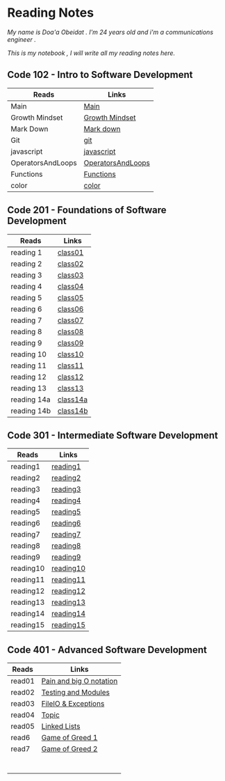 # Reading Notes

*My name is Doa'a Obeidat . I'm 24 years old and i'm a communications engineer .*

  *This is my notebook , I will write all my reading notes here.*

## Code 102 - Intro to Software Development

| Reads             | Links                                                                |
| ----------------- | -------------------------------------------------------------------- |
| Main              | [Main](https://doaa-1996.github.io/reading-notes/)                   |
| Growth Mindset    | [Growth Mindset](https://doaa-1996.github.io/reading-notes/read1)    |
| Mark Down         | [Mark down](https://doaa-1996.github.io/reading-notes/markdown)      |
| Git               | [git](https://doaa-1996.github.io/reading-notes/git)                 |
| javascript        | [javascript](https://doaa-1996.github.io/reading-notes/javascript)   |
| OperatorsAndLoops | [OperatorsAndLoops](https://doaa-1996.github.io/reading-notes/Read5) |
| Functions         | [Functions](https://doaa-1996.github.io/reading-notes/functions)     |
| color             | [color](https://doaa-1996.github.io/reading-notes/color)             |

## Code 201 - Foundations of Software Development

| Reads       | Links                                                          |
| ----------- | -------------------------------------------------------------- |
| reading 1   | [class01](https://doaa-1996.github.io/reading-notes/class01)   |
| reading 2   | [class02](https://doaa-1996.github.io/reading-notes/class02)   |
| reading 3   | [class03](https://doaa-1996.github.io/reading-notes/class03)   |
| reading 4   | [class04](https://doaa-1996.github.io/reading-notes/class04)   |
| reading 5   | [class05](https://doaa-1996.github.io/reading-notes/class05)   |
| reading 6   | [class06](https://doaa-1996.github.io/reading-notes/class06)   |
| reading 7   | [class07](https://doaa-1996.github.io/reading-notes/class07)   |
| reading 8   | [class08](https://doaa-1996.github.io/reading-notes/class08)   |
| reading 9   | [class09](https://doaa-1996.github.io/reading-notes/class09)   |
| reading 10  | [class10](https://doaa-1996.github.io/reading-notes/class10)   |
| reading 11  | [class11](https://doaa-1996.github.io/reading-notes/class11)   |
| reading 12  | [class12](https://doaa-1996.github.io/reading-notes/class12)   |
| reading 13  | [class13](https://doaa-1996.github.io/reading-notes/class13)   |
| reading 14a | [class14a](https://doaa-1996.github.io/reading-notes/class14a) |
| reading 14b | [class14b](https://doaa-1996.github.io/reading-notes/class14b) |

## Code 301 - Intermediate Software Development

| Reads     | Links                                                            |
| --------- | ---------------------------------------------------------------- |
| reading1  | [reading1](https://doaa-1996.github.io/reading-notes/reading1)   |
| reading2  | [reading2](https://doaa-1996.github.io/reading-notes/reading2)   |
| reading3  | [reading3](https://doaa-1996.github.io/reading-notes/reading3)   |
| reading4  | [reading4](https://doaa-1996.github.io/reading-notes/reading4)   |
| reading5  | [reading5](https://doaa-1996.github.io/reading-notes/reading5)   |
| reading6  | [reading6](https://doaa-1996.github.io/reading-notes/reading6)   |
| reading7  | [reading7](https://doaa-1996.github.io/reading-notes/reading7)   |
| reading8  | [reading8](https://doaa-1996.github.io/reading-notes/reading8)   |
| reading9  | [reading9](https://doaa-1996.github.io/reading-notes/reading9)   |
| reading10 | [reading10](https://doaa-1996.github.io/reading-notes/reading10) |
| reading11 | [reading11](https://doaa-1996.github.io/reading-notes/reading11) |
| reading12 | [reading12](https://doaa-1996.github.io/reading-notes/reading12) |
| reading13 | [reading13](https://doaa-1996.github.io/reading-notes/reading13) |
| reading14 | [reading14](https://doaa-1996.github.io/reading-notes/reading14) |
| reading15 | [reading15](https://doaa-1996.github.io/reading-notes/reading15) |

## Code 401 - Advanced Software Development

| Reads  | Links                                                                       |
| ------ | --------------------------------------------------------------------------- |
| read01 | [Pain and big O notation](https://doaa-1996.github.io/reading-notes/read01) |
| read02 | [Testing and Modules](https://doaa-1996.github.io/reading-notes/read02)     |
| read03 | [FileIO & Exceptions](https://doaa-1996.github.io/reading-notes/read03)     |
| read04 | [Topic](https://doaa-1996.github.io/reading-notes/read04)                   |
| read05 | [Linked Lists](https://doaa-1996.github.io/reading-notes/read05)            |
| read6  | [Game of Greed 1](https://doaa-1996.github.io/reading-notes/read06)         |
| read7  | [Game of Greed 2](https://doaa-1996.github.io/reading-notes/read07)         |
|        |                                                                             |
|        |                                                                             |
|        |                                                                             |
|        |                                                                             |
|        |                                                                             |
|        |                                                                             |
|        |                                                                             |

